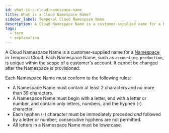 ```yaml
---
id: what-is-a-cloud-namespace-name
title: What is a Cloud Namespace Name?
sidebar_label: Temporal Cloud Namespace Name
description: A Cloud Namespace Name is a customer-supplied name for a Namespace in Temporal Cloud.
tags:
  - term
  - explanation
---
```


A Cloud Namespace Name is a customer-supplied name for a [Namespace](/namespaces) in Temporal Cloud.
Each Namespace Name, such as `accounting-production`, is unique within the scope of a customer's account.
It cannot be changed after the Namespace is provisioned.

Each Namespace Name must conform to the following rules:

- A Namespace Name must contain at least 2 characters and no more than 39 characters.
- A Namespace Name must begin with a letter, end with a letter or number, and contain only letters, numbers, and the hyphen (-) character.
- Each hyphen (-) character must be immediately preceded _and_ followed by a letter or number; consecutive hyphens are not permitted.
- All letters in a Namespace Name must be lowercase.
